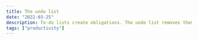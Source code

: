 ```yaml
---
title: The undo list
date: "2022-03-25"
description: To-do lists create obligations. The undo list removes them.
tags: ["productivity"]
---
```



